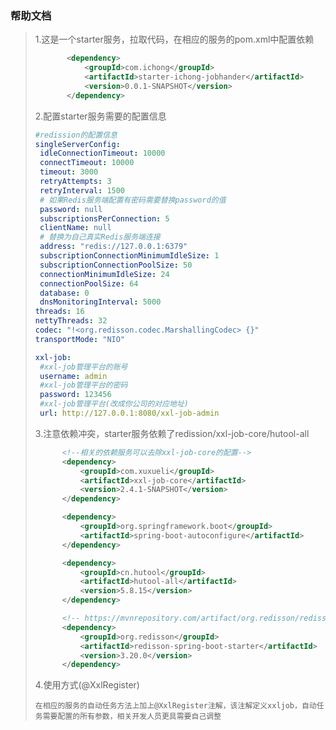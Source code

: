 ### 帮助文档

>1.这是一个starter服务，拉取代码，在相应的服务的pom.xml中配置依赖
>
>```xml
>        <dependency>
>            <groupId>com.ichong</groupId>
>            <artifactId>starter-ichong-jobhander</artifactId>
>            <version>0.0.1-SNAPSHOT</version>
>        </dependency>
>```
>
>2.配置starter服务需要的配置信息
>
>```yml
>#redission的配置信息
>singleServerConfig:
>  idleConnectionTimeout: 10000
>  connectTimeout: 10000
>  timeout: 3000
>  retryAttempts: 3
>  retryInterval: 1500
>  # 如果Redis服务端配置有密码需要替换password的值
>  password: null
>  subscriptionsPerConnection: 5
>  clientName: null
>  # 替换为自己真实Redis服务端连接
>  address: "redis://127.0.0.1:6379"
>  subscriptionConnectionMinimumIdleSize: 1
>  subscriptionConnectionPoolSize: 50
>  connectionMinimumIdleSize: 24
>  connectionPoolSize: 64
>  database: 0
>  dnsMonitoringInterval: 5000
>threads: 16
>nettyThreads: 32
>codec: "!<org.redisson.codec.MarshallingCodec> {}"
>transportMode: "NIO"
>
>xxl-job:
>  #xxl-job管理平台的账号
>  username: admin
>  #xxl-job管理平台的密码
>  password: 123456
>  #xxl-job管理平台(改成你公司的对应地址)
>  url: http://127.0.0.1:8080/xxl-job-admin
>```
>
>3.注意依赖冲突，starter服务依赖了redission/xxl-job-core/hutool-all
>
>```xml
>		<!--相关的依赖服务可以去除xxl-job-core的配置-->
>		<dependency>
>			<groupId>com.xuxueli</groupId>
>			<artifactId>xxl-job-core</artifactId>
>			<version>2.4.1-SNAPSHOT</version>
>		</dependency>
>
>		<dependency>
>			<groupId>org.springframework.boot</groupId>
>			<artifactId>spring-boot-autoconfigure</artifactId>
>		</dependency>
>
>		<dependency>
>			<groupId>cn.hutool</groupId>
>			<artifactId>hutool-all</artifactId>
>			<version>5.8.15</version>
>		</dependency>
>
>		<!-- https://mvnrepository.com/artifact/org.redisson/redisson-spring-boot-starter -->
>		<dependency>
>			<groupId>org.redisson</groupId>
>			<artifactId>redisson-spring-boot-starter</artifactId>
>			<version>3.20.0</version>
>		</dependency>
>```
>
>
>4.使用方式(@XxlRegister)
>
>```
>在相应的服务的自动任务方法上加上@XxlRegister注解，该注解定义xxljob，自动任务需要配置的所有参数，相关开发人员更具需要自己调整
>```
>
>
